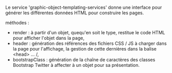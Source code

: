 Le service 'graphic-object-templating-services' donne une interface pour générer les différentes données HTML pour construire les pages.

méthodes :
* render : à partir d'un objet, quequ'en soit le type, restitue le code HTML pour afficher l'objet dans la page,
* header : génération des références des fichiers CSS / JS à charger dans la page pour l'affichage, la gestion de cette dernières dans la balise \<head> ... /</head>,
* bootstrapClass : génération de la chaîne de caractères des classes Bootstrap Twitter à affecter à un objet pour sa présentation.
